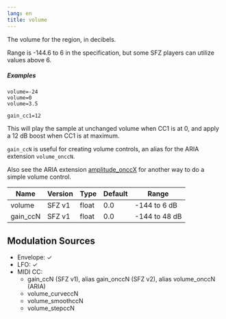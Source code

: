 ```yaml
---
lang: en
title: volume
---
```

The volume for the region, in decibels.

Range is -144.6 to 6 in the specification,
but some SFZ players can utilize values above 6.

##### Examples

```
volume=-24
volume=0
volume=3.5

gain_cc1=12
```

This will play the sample at unchanged volume when CC1 is at 0,
and apply a 12 dB boost when CC1 is at maximum.

`gain_ccN` is useful for creating volume controls, an alias for the ARIA extension
`volume_onccN`.

Also see the ARIA extension [amplitude_onccX](/opcodes/amplitude) for another way
to do a simple volume control.

| Name     | Version | Type  | Default | Range         |
| ---      |   ---   | ---   | ---     | ---           |
| volume   |  SFZ v1 | float | 0.0     | -144 to 6 dB  |
| gain_ccN |  SFZ v1 | float | 0.0     | -144 to 48 dB |

## Modulation Sources

- Envelope: ✓
- LFO: ✓
- MIDI CC:
  - gain_ccN (SFZ v1), alias gain_onccN (SFZ v2), alias volume_onccN (ARIA)
  - volume_curveccN
  - volume_smoothccN
  - volume_stepccN

